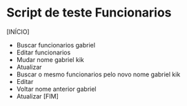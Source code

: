 # Script de teste Funcionarios

[INÍCIO]
- Buscar funcionarios	gabriel
- Editar funcionarios	
- Mudar nome		gabriel kik
- Atualizar
- Buscar o mesmo funcionarios pelo novo nome	gabriel kik
- Editar
- Voltar nome anterior	gabriel
- Atualizar
[FIM]